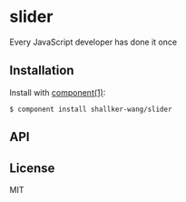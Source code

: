 
# slider

  Every JavaScript developer has done it once

## Installation

  Install with [component(1)](http://component.io):

    $ component install shallker-wang/slider

## API



## License

  MIT
